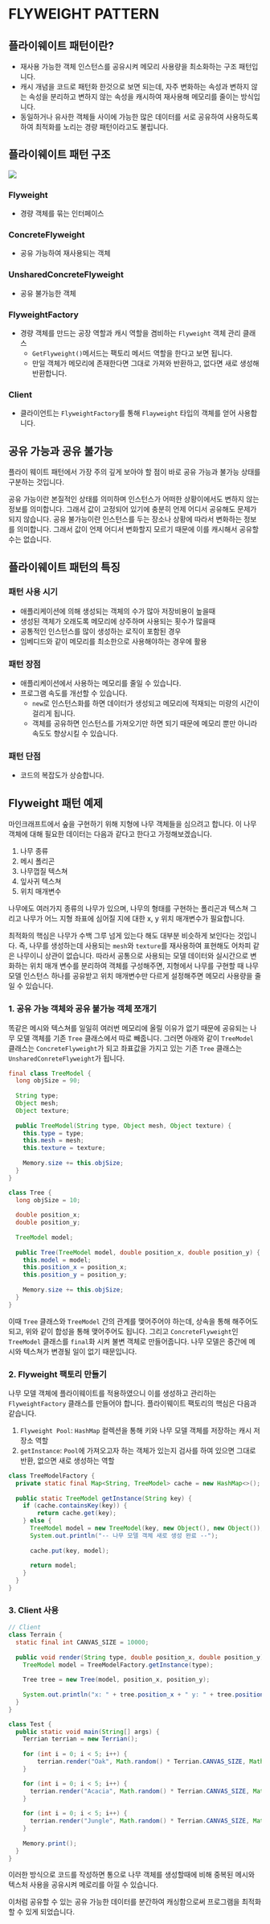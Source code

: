# FLYWEIGHT PATTERN

## 플라이웨이트 패턴이란? 
- 재사용 가능한 객체 인스턴스를 공유시켜 메모리 사용량을 최소화하는 구조 패턴입니다. 
- 캐시 개념을 코드로 패턴화 한것으로 보면 되는데, 자주 변화하는 속성과 변하지 않는 속성을 분리하고 변하지 않는 속성을 캐시하여 재사용해 메모리를 줄이는 방식입니다. 
- 동일하거나 유사한 객체들 사이에 가능한 많은 데이터를 서로 공유하여 사용하도록 하여 최적화를 노리는 경량 패턴이라고도 불립니다. 

## 플라이웨이트 패턴 구조
![](https://miro.medium.com/v2/resize:fit:1400/0*zyLsPQoVmlEzCGdk)

### Flyweight
- 경량 객체를 묶는 인터페이스
### ConcreteFlyweight
- 공유 가능하여 재사용되는 객체 
### UnsharedConcreteFlyweight
- 공유 불가능한 객체
### FlyweightFactory
- 경량 객체를 만드는 공장 역할과 캐시 역할을 겸비하는 `Flyweight` 객체 관리 클래스
    - `GetFlyweight()`메서드는 팩토리 메서드 역할을 한다고 보면 됩니다.
    - 만일 객체가 메모리에 존재한다면 그대로 가져와 반환하고, 없다면 새로 생성해 반환합니다. 
### Client
- 클라이언트는 `FlyweightFactory`를 통해 `Flayweight` 타입의 객체를 얻어 사용합니다. 


## 공유 가능과 공유 불가능
플라이 웨이트 패턴에서 가장 주의 깊게 보아야 할 점이 바로 공유 가능과 불가능 상태를 구분하는 것입니다. 

공유 가능이란 본질적인 상태를 의미하며 인스턴스가 어떠한 상황이에서도 변하지 않는 정보를 의미합니다. 그래서 값이 고정되어 있기에 충분히 언제 어디서 공유해도 문제가 되지 않습니다. 
공유 불가능이란 인스턴스를 두는 장소나 상황에 따라서 변화하는 정보를 의미합니다. 그래서 값이 언제 어디서 변화할지 모르기 때문에 이를 캐시해서 공유할 수는 없습니다. 


## 플라이웨이트 패턴의 특징 
### 패턴 사용 시기
- 애플리케이션에 의해 생성되는 객체의 수가 많아 저장비용이 높을때
- 생성된 객체가 오래도록 메모리에 상주하며 사용되는 횟수가 많을때
- 공통적인 인스턴스를 많이 생성하는 로직이 포함된 경우
- 임베디드와 같이 메모리를 최소한으로 사용해야하는 경우에 활용

### 패턴 장점
- 애플리케이션에서 사용하는 메모리를 줄일 수 있습니다. 
- 프로그램 속도를 개선할 수 있습니다. 
  - `new`로 인스턴스화를 하면 데이터가 생성되고 메모리에 적재되는 미량의 시간이 걸리게 됩니다. 
  - 객체를 공유하면 인스턴스를 가져오기만 하면 되기 때문에 메모리 뿐만 아니라 속도도 향상시킬 수 있습니다. 

### 패턴 단점
- 코드의 복잡도가 상승합니다. 

## Flyweight 패턴 예제
마인크래프트에서 숲을 구현하기 위해 지형에 나무 객체들을 심으려고 합니다. 
이 나무 객체에 대해 필요한 데이터는 다음과 같다고 한다고 가정해보겠습니다. 
1. 나무 종류
2. 메시 폴리곤
3. 나무껍질 텍스쳐
4. 잎사귀 텍스쳐
5. 위치 매개변수 

나무에도 여러가지 종류의 나무가 있으며, 나무의 형태를 구현하는 폴리곤과 텍스쳐 그리고 나무가 어느 지형 좌표에 심어질 지에 대한 x, y 위치 매개변수가 필요합니다. 

최적화의 핵심은 나무가 수백 그루 넘게 있는다 해도 대부분 비슷하게 보인다는 것입니다. 즉, 나무를 생성하는데 사용되는 `mesh`와 `texture`를 재사용하여 표현해도 어차피 같은 나무이니 상관이 없습니다. 
따라서 공통으로 사용되는 모델 데이터와 실시간으로 변화하는 위치 매개 변수를 분리하여 객체를 구성해주면, 지형에서 나무를 구현할 때 나무 모델 인스턴스 하나를 공유받고 위치 매개변수만 다르게 설정해주면 
메모리 사용량을 줄일 수 있습니다.

### 1. 공유 가능 객체와 공유 불가능 객체 쪼개기
똑같은 메시와 텍스쳐를 일일히 여러번 메모리에 올릴 이유가 없기 때문에 공유되는 나무 모델 객체를 기존 `Tree` 클래스에서 따로 빼줍니다. 
그러면 아래와 같이 `TreeModel` 클래스는 `ConcreteFlyweight`가 되고 좌표값을 가지고 있는 기존 `Tree` 클래스는 `UnsharedConreteFlyweight`가 됩니다. 

```java
final class TreeModel {
  long objSize = 90;
  
  String type;
  Object mesh;
  Object texture;
  
  public TreeModel(String type, Object mesh, Object texture) {
    this.type = type;
    this.mesh = mesh;
    this.texture = texture;
    
    Memory.size += this.objSize;
  }
}
```
```java
class Tree {
  long objSize = 10;
  
  double position_x;
  double position_y;
  
  TreeModel model;
  
  public Tree(TreeModel model, double position_x, double position_y) {
    this.model = model;
    this.position_x = position_x;
    this.position_y = position_y;
    
    Memory.size += this.objSize;
  }
}
```
이때 `Tree` 클래스와 `TreeModel` 간의 관계를 맺어주어야 하는데, 상속을 통해 해주어도 되고, 위와 같이 합성을 통해 맺어주어도 됩니다. 
그리고 `ConcreteFlyweight`인 `TreeModel` 클래스를 `final`화 시켜 불변 객체로 만들어줍니다. 나무 모델은 중간에 메시와 텍스쳐가 변경될 일이 없기 때문입니다. 

### 2. Flyweight 팩토리 만들기 
나무 모델 객체에 플라이웨이트를 적용하였으니 이를 생성하고 관리하는 `FlyweightFactory` 클래스를 만들어야 합니다. 
플라이웨이트 팩토리의 핵심은 다음과 같습니다. 
1. `Flyweight Pool`: `HashMap` 컬렉션을 통해 키와 나무 모델 객체를 저장하는 캐시 저장소 역할
2. `getInstance`: `Pool`에 가져오고자 하는 객체가 있는지 검사를 하여 있으면 그대로 반환, 없으면 새로 생성하는 역할

```java
class TreeModelFactory {
  private static final Map<String, TreeModel> cache = new HashMap<>();
  
  public static TreeModel getInstance(String key) {
    if (cache.containsKey(key)) {
        return cache.get(key);
    } else {
      TreeModel model = new TreeModel(key, new Object(), new Object());
      System.out.println("-- 나무 모델 객체 새로 생성 완료 --");
      
      cache.put(key, model);
      
      return model;
    }
  }
}
```

### 3. Client 사용
```java
// Client
class Terrain {
  static final int CANVAS_SIZE = 10000;
  
  public void render(String type, double position_x, double position_y) {
    TreeModel model = TreeModelFactory.getInstance(type);
    
    Tree tree = new Tree(model, position_x, position_y);
    
    System.out.println("x: " + tree.position_x + " y: " + tree.position_y + " 위치에 " + type + " 나무 생성 완료");
  }
}
```
```java
class Test {
  public static void main(String[] args) {
    Terrian terrian = new Terrian();
    
    for (int i = 0; i < 5; i++) {
        terrian.render("Oak", Math.random() * Terrian.CANVAS_SIZE, Math.random() * Terrian.CANVAS_SIZE);
    }

    for (int i = 0; i < 5; i++) {
      terrian.render("Acacia", Math.random() * Terrian.CANVAS_SIZE, Math.random() * Terrian.CANVAS_SIZE);
    }
    
    for (int i = 0; i < 5; i++) {
      terrian.render("Jungle", Math.random() * Terrian.CANVAS_SIZE, Math.random() * Terrian.CANVAS_SIZE);
    }
    
    Memory.print();
  }
}
```
이러한 방식으로 코드를 작성하면 통으로 나무 객체를 생성할때에 비해 중복된 메시와 텍스처 사용을 공유시켜 메로리를 아낄 수 있습니다. 

이처럼 공유할 수 있는 공유 가능한 데이터를 분간하여 캐싱함으로써 프로그램을 최적화 할 수 있게 되었습니다. 

